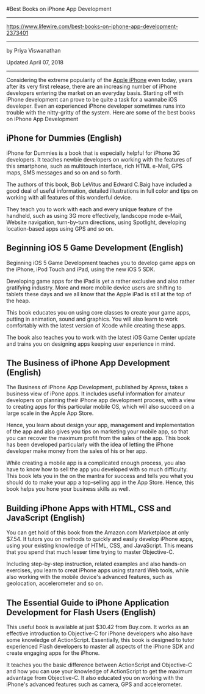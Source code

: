 #Best Books on iPhone App Development

***

https://www.lifewire.com/best-books-on-iphone-app-development-2373401

***

by Priya Viswanathan

Updated April 07, 2018

***

Considering the extreme popularity of the [Apple iPhone](https://www.lifewire.com/how-to-create-apps-for-iphone-2373395) even today, years after its very first release, there are an increasing number of iPhone developers entering the market on an everyday basis. Starting off with iPhone development can prove to be quite a task for a wannabe iOS developer. Even an experienced iPhone developer sometimes runs into trouble with the nitty-gritty of the system. Here are some of the best books on iPhone App Development


## iPhone for Dummies (English)

iPhone for Dummies is a book that is especially helpful for iPhone 3G developers. It teaches newbie developers on working with the features of this smartphone, such as multitouch interface, rich HTML e-Mail, GPS maps, SMS messages and so on and so forth.

The authors of this book, Bob LeVitus and Edward C.Baig have included a good deal of useful information, detailed illustrations in full color and tips on working with all features of this wonderful device.

They teach you to work with each and every unique feature of the handheld, such as using 3G more effectively, landscope mode e-Mail, Website navigation, turn-by-turn directions, using Spotlight, developing location-based apps using GPS and so on. 

## Beginning iOS 5 Game Development (English)

Beginning iOS 5 Game Development teaches you to develop game apps on the iPhone, iPod Touch and iPad, using the new iOS 5 SDK.

Developing game apps for the iPad is yet a rather exclusive and also rather gratifying industry. More and more mobile device users are shifting to tablets these days and we all know that the Apple iPad is still at the top of the heap.

This book educates you on using core classes to create your game apps, putting in animation, sound and graphics. You will also learn to work comfortably with the latest version of Xcode while creating these apps.

The book also teaches you to work with the latest iOS Game Center update and trains you on designing apps keeping user experience in mind.

## The Business of iPhone App Development (English)

The Business of iPhone App Development, published by Apress, takes a business view of iPone apps. It includes useful information for amateur developers on planning their iPhone app development process, with a view to creating apps for this particular mobile OS, which will also succeed on a large scale in the Apple App Store. 

Hence, you learn about design your app, management and implementation of the app and also gives you tips on marketing your mobile app, so that you can recover the maximum profit from the sales of the app. This book has been developed particularly with the idea of letting the iPhone developer make money from the sales of his or her app. 

While creating a mobile app is a complicated enough process, you also have to know how to sell the app you developed with so much difficulty. This book lets you in the on the mantra for success and tells you what you should do to make your app a top-selling app in the App Store. Hence, this book helps you hone your business skills as well.

## Building iPhone Apps with HTML, CSS and JavaScript (English)

You can get hold of this book from the Amazon.com Marketplace at only $7.54. It tutors you on methods to quickly and easily develop iPhone apps, using your existing knowledge of HTML, CSS, and JavaScript. This means that you spend that much lesser time trying to master Objective-C.

Including step-by-step instruction, related examples and also hands-on exercises, you learn to creat iPhone apps using stanard Web tools, while also working with the mobile device's advanced features, such as geolocation, accelerometer and so on. 

## The Essential Guide to iPhone Application Development for Flash Users (English)

This useful book is available at just $30.42 from Buy.com. It works as an effective introduction to Objective-C for iPhone developers who also have some knowledge of ActionScript. Essentially, this book is designed to tutor experienced Flash developers to master all aspects of the iPhone SDK and create engaging apps for the iPhone.

It teaches you the basic difference between ActionScript and Objective-C and how you can use your knowledge of ActionScript to get the maximum advantage from Objective-C. It also educated you on working with the iPhone's advanced features such as camera, GPS and accelerometer.



